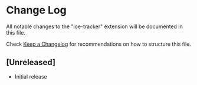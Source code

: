 # Change Log

All notable changes to the "loe-tracker" extension will be documented in this file.

Check [Keep a Changelog](http://keepachangelog.com/) for recommendations on how to structure this file.

## [Unreleased]

- Initial release